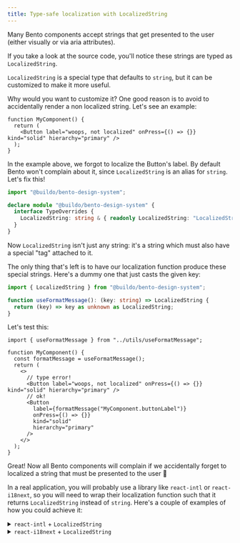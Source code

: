 ```yaml
---
title: Type-safe localization with LocalizedString
---
```


Many Bento components accept strings that get presented to the user (either visually or via aria attributes).

If you take a look at the source code, you'll notice these strings are typed as `LocalizedString`.

`LocalizedString` is a special type that defaults to `string`, but it can be customized to make it more useful.

Why would you want to customize it? One good reason is to avoid to accidentally render a non localized string. Let's see an example:

```tsx title="my-project/app/src/components/MyComponent.tsx"
function MyComponent() {
  return (
    <Button label="woops, not localized" onPress={() => {}} kind="solid" hierarchy="primary" />
  );
}
```

In the example above, we forgot to localize the Button's label.
By default Bento won't complain about it, since `LocalizedString` is an alias for `string`.
Let's fix this!

```ts title="my-project/app/src/bento.d.ts"
import "@buildo/bento-design-system";

declare module "@buildo/bento-design-system" {
  interface TypeOverrides {
    LocalizedString: string & { readonly LocalizedString: "LocalizedString" };
  }
}
```

Now `LocalizedString` isn't just any string: it's a string which must also have a special "tag" attached to it.

The only thing that's left is to have our localization function produce these special strings. Here's a dummy one that just casts the given key:

```ts title="my-project/app/src/utils/useFormatMessage.ts"
import { LocalizedString } from "@buildo/bento-design-system";

function useFormatMessage(): (key: string) => LocalizedString {
  return (key) => key as unknown as LocalizedString;
}
```

Let's test this:

```tsx title="my-project/app/src/components/MyComponent.tsx"
import { useFormatMessage } from "../utils/useFormatMessage";

function MyComponent() {
  const formatMessage = useFormatMessage();
  return (
    <>
      // type error!
      <Button label="woops, not localized" onPress={() => {}} kind="solid" hierarchy="primary" />
      // ok!
      <Button
        label={formatMessage("MyComponent.buttonLabel")}
        onPress={() => {}}
        kind="solid"
        hierarchy="primary"
      />
    </>
  );
}
```

Great! Now all Bento components will complain if we accidentally forget to localized a string that must be presented to the user 🎉

In a real application, you will probably use a library like `react-intl` or `react-i18next`, so you will need to wrap their localization function such that it returns `LocalizedString` instead of `string`. Here's a couple of examples of how you could achieve it:

<details>
  <summary><code>react-intl</code> + <code>LocalizedString</code></summary>

```ts title="my-project/app/src/utils/useFormatMessage.ts"
import { useIntl } from "react-intl";
import { PrimitiveType } from "intl-messageformat";
import { LocalizedString } from "@buildo/bento-react-components";

export function useFormatMessage(): (
  id: string,
  values?: Record<string, PrimitiveType>
) => LocalizedString {
  const intl = useIntl();

  return (id, values) => {
    return intl.formatMessage({ id }, values) as unknown as LocalizedString;
  };
}
```

</details>

<details>
  <summary><code>react-i18next</code> + <code>LocalizedString</code></summary>

```ts title="my-project/app/src/utils/useTranslation.ts"
import { StringMap, TOptions } from "i18next";
import { useTranslation as nativeUseTranslation } from "react-i18next";
import { LocalizedString } from "@buildo/bento-react-components";

export const useTranslation = () => {
  const { t, i18n } = nativeUseTranslation();

  type i18nextParameters = Parameters<typeof t>;

  interface TFunction {
    (key: i18nextParameters[0], options?: TOptions<StringMap> | string): LocalizedString;
    (
      key: i18nextParameters[0],
      defaultValue?: LocalizedString,
      options?: TOptions<StringMap> | string
    ): LocalizedString;
  }

  const translate: TFunction = (...args) => t(...(args as [any]));

  return {
    t: translate,
    i18n,
  };
};
```

</details>
